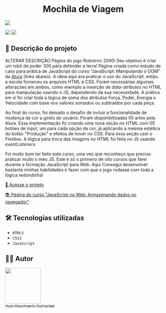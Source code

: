<h1 align="center"> Mochila de Viagem </h1>

![](https://github.com/hyanguimaraes/Mochila_de_viagem/blob/main/img/Mochila_de_viagem.gif?raw=true#vitrinedev)

![](https://img.shields.io/github/forks/hyanguimaraes/Mochila_de_viagem?style=social) ![](https://img.shields.io/github/last-commit/hyanguimaraes/Mochila_de_viagem?style=plastic)

📝 Descrição do projeto
---
ALTERAR DESCRIÇÃO
Página do jogo Robotron 2000! Seu objetivo é criar um robô de poder 300 para defender a terra!
Página criada como estudo de caso para prática de JavaScript do curso "JavaScript: Manipulando o DOM" da [Alura](https://www.alura.com.br/) (links abaixo). A ideia aqui era praticar o uso do JavaScript, então, a escola forneceu os arquivos HTML e CSS. Foram necessárias algumas alterações em ambos, como exemplo a inserção de _data-atributes_ no HTML para manipulação usando o JS, dependendo da sua necessidade. A prática em sí foi criar toda a lógica de soma dos atributos Força, Poder, Energia e Velocidade com base nos valores somados ou subtraídos por cada peça.

Ao final do curso, foi deixado o desafio de incluir a funcionalidade de mudança de cor a gosto do usuário. Foram disponibilizadas 05 artes pela Alura. Essa implementação fiz criando uma nova seção no HTML com 05 botões de input, um para cada opção de cor, já aplicando a mesma estética do botão "Produção" e efeitos de _hover_ no CSS. Para essa seção usei o _Flexbox_. A lógica para troca das imagens no HTML foi feita no JS usando _eventListeners_.

Foi muito bom ter feito este curso, uma vez que reconheço que preciso praticar muito o meu JS. Este é só o primeiro de oito cursos que farei durante a formação JavaScript para Web. Aqui Consegui desenvolver bastante minhas habilidades e fazer com que o jogo rodasse com toda a lógica redondinha!

[🔗 Acesse o projeto](https://hyanguimaraes.github.io/Mochila_de_viagem/)

[📚 Página do curso "JavaScript na Web: Armazenando dados no navegador"](https://cursos.alura.com.br/course/javascript-web-armazenando-dados-navegador)

🛠️ Tecnologias utilizadas
---
- ``HTML5``
- ``CSS3``
- ``JavaScript``

✍🏻 Autor
---
 [<img src="https://avatars.githubusercontent.com/u/112709798?s=400&u=bf197a3880a44c701b3303e07c052a74cb8d96b1&v=4" width=115><br><sub>Hyan Nascimento Guimarães</sub>](https://github.com/hyanguimaraes)